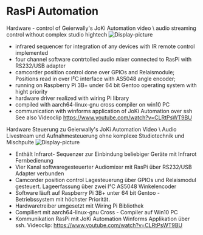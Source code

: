 # RasPi Automation
Hardware - control of Geierwally's JoKi Automation video \ audio streaming control without complex studio hightech
![Display-picture](https://raw.githubusercontent.com/Geierwally-xD/JokiAutomation/master/img/RasPiAutomation.jpg)
- infrared sequencer for integration of any devices with IR remote control implemented
- four channel software contrtolled audio mixer connected to RasPi with RS232/USB adapter
- camcorder position control done over GPIOs and Relaismodule; Positions read in over I²C interface with AS5048 angle encoder; 
- running on Raspberry Pi 3B+ under 64 bit Gentoo operating system with hight priority
- hardware driver realized with wiring Pi library
- compiled with aarch64-linux-gnu cross compiler on win10 PC
- communication with winforms application of JoKi Automation over ssh 
See also Videoclip
https://www.youtube.com/watch?v=CLRtPsWT9BU


Hardware Steuerung zu Geierwally's JoKi Automation Video \ Audio Livestream und Aufnahmesteuerung ohne komplexe Studiotechnik und Mischpulte
![Display-picture](https://raw.githubusercontent.com/Geierwally-xD/JokiAutomation/master/img/RasPiAutomation_1.jpg)
- Enthält Infrarot- Sequenzer zur Einbindung beliebiger Geräte mit Infrarot Fernbedienung
- Vier Kanal softwaregesteuerter Audiomixer mit RasPi über RS232/USB Adapter verbunden
- Camcorder position control Lagesteuerung über GPIOs und Relaismodul gesteuert. Lageerfassung über zwei I²C AS5048 Winkelencoder 
- Software läuft auf Raspberry Pi 3B+ unter 64 bit Gentoo - Betriebssystem mit höchster Priorität.
- Hardwaretreiber umgesetzt mit Wiring Pi Bibliothek
- Compiliert mit aarch64-linux-gnu Cross - Compiler auf Win10 PC
- Kommunikation RasPi mit JoKi Automation Winforms Applikation über ssh.
Videoclip:
https://www.youtube.com/watch?v=CLRtPsWT9BU
